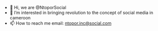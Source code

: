- 👋 Hi, we are @NtoporSocial
- 👀 I’m interested in bringing revolution to the concept of social media in cameroon
- 📫 How to reach me email: ntopor.inc@social.com

<!---
NtoporSocial/NtoporSocial is a ✨ special ✨ repository because its `README.md` (this file) appears on your GitHub profile.
You can click the Preview link to take a look at your changes.
--->
